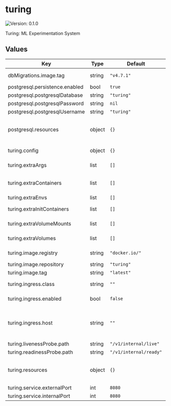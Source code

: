 # turing

![Version: 0.1.0](https://img.shields.io/badge/Version-0.1.0-informational?style=flat-square)

Turing: ML Experimentation System

## Values

| Key | Type | Default | Description |
|-----|------|---------|-------------|
| dbMigrations.image.tag | string | `"v4.7.1"` | Docker tag for golang-migrate Docker image https://hub.docker.com/r/migrate/migrate |
| postgresql.persistence.enabled | bool | `true` | Persist Postgresql data in a Persistent Volume Claim  |
| postgresql.postgresqlDatabase | string | `"turing"` | Database name for Turing Postgresql database |
| postgresql.postgresqlPassword | string | `nil` | Password for Turing Postgresql database (required) |
| postgresql.postgresqlUsername | string | `"turing"` | Username for Turing Postgresql database |
| postgresql.resources | object | `{}` | Resources requests and limits for Turing database. This should be set  according to your cluster capacity and service level objectives. Reference: https://kubernetes.io/docs/concepts/configuration/manage-resources-containers/ |
| turing.config | object | `{}` | Turing API server configuration.  Refer to https://github.com/gojek/turing/blob/main/api/turing/config/example.yaml |
| turing.extraArgs | list | `[]` | List of string containing additional Turing API server arguments. For example, multiple "-config" can be specified to use multiple config files |
| turing.extraContainers | list | `[]` | List of sidecar containers to attach to the Pod. For example, you can attach sidecar container that forward logs or dynamically update some  configuration files. |
| turing.extraEnvs | list | `[]` | List of extra environment variables to add to Turing API server container |
| turing.extraInitContainers | list | `[]` | List of extra initContainers to add to the Pod. For example, you need to run some init scripts to fetch credentials from a remote server |
| turing.extraVolumeMounts | list | `[]` | Extra volume mounts to attach to Turing API server container. For example to mount the extra volume containing secrets |
| turing.extraVolumes | list | `[]` | Extra volumes to attach to the Pod. For example, you can mount  additional secrets to these volumes |
| turing.image.registry | string | `"docker.io/"` | Docker registry for Turing API image. User is required to override the registry for now as there is no publicly available Turing image |
| turing.image.repository | string | `"turing"` | Docker image repository for Turing API |
| turing.image.tag | string | `"latest"` | Docker image tag for Turing API |
| turing.ingress.class | string | `""` | Ingress class annotation to add to this Ingress rule,  useful when there are multiple ingress controllers installed |
| turing.ingress.enabled | bool | `false` | Enable ingress to provision Ingress resource for external access to Turing API |
| turing.ingress.host | string | `""` | Set host value to enable name based virtual hosting. This allows routing HTTP traffic to multiple host names at the same IP address. If no host is specified, the ingress rule applies to all inbound HTTP traffic through  the IP address specified. https://kubernetes.io/docs/concepts/services-networking/ingress/#name-based-virtual-hosting |
| turing.livenessProbe.path | string | `"/v1/internal/live"` | HTTP path for liveness check |
| turing.readinessProbe.path | string | `"/v1/internal/ready"` | HTTP path for readiness check |
| turing.resources | object | `{}` | Resources requests and limits for Turing API. This should be set  according to your cluster capacity and service level objectives. Reference: https://kubernetes.io/docs/concepts/configuration/manage-resources-containers/ |
| turing.service.externalPort | int | `8080` | Turing API Kubernetes service port number |
| turing.service.internalPort | int | `8080` | Turing API container port number |

